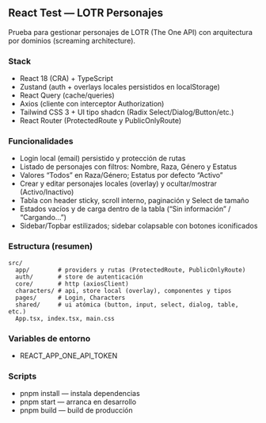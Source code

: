 ## React Test — LOTR Personajes

Prueba para gestionar personajes de LOTR (The One API) con arquitectura por dominios (screaming architecture).

### Stack

- React 18 (CRA) + TypeScript
- Zustand (auth + overlays locales persistidos en localStorage)
- React Query (cache/queries)
- Axios (cliente con interceptor Authorization)
- Tailwind CSS 3 + UI tipo shadcn (Radix Select/Dialog/Button/etc.)
- React Router (ProtectedRoute y PublicOnlyRoute)

### Funcionalidades

- Login local (email) persistido y protección de rutas
- Listado de personajes con filtros: Nombre, Raza, Género y Estatus
- Valores “Todos” en Raza/Género; Estatus por defecto “Activo”
- Crear y editar personajes locales (overlay) y ocultar/mostrar (Activo/Inactivo)
- Tabla con header sticky, scroll interno, paginación y Select de tamaño
- Estados vacíos y de carga dentro de la tabla (“Sin información” / “Cargando…”)
- Sidebar/Topbar estilizados; sidebar colapsable con botones iconificados

### Estructura (resumen)

```
src/
  app/        # providers y rutas (ProtectedRoute, PublicOnlyRoute)
  auth/       # store de autenticación
  core/       # http (axiosClient)
  characters/ # api, store local (overlay), componentes y tipos
  pages/      # Login, Characters
  shared/     # ui atómica (button, input, select, dialog, table, etc.)
  App.tsx, index.tsx, main.css
```

### Variables de entorno

- REACT_APP_ONE_API_TOKEN

### Scripts

- pnpm install — instala dependencias
- pnpm start — arranca en desarrollo
- pnpm build — build de producción
